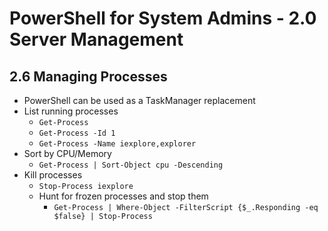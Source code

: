 PowerShell for System Admins - 2.0 Server Management
============================================================

2.6 Managing Processes
------------------------------------------------------------

* PowerShell can be used as a TaskManager replacement
* List running processes
  + `Get-Process`
  + `Get-Process -Id 1`
  + `Get-Process -Name iexplore,explorer`
* Sort by CPU/Memory
  + `Get-Process | Sort-Object cpu -Descending`
* Kill processes
  + `Stop-Process iexplore`
  + Hunt for frozen processes and stop them
    - `Get-Process | Where-Object -FilterScript {$_.Responding -eq $false} | Stop-Process`
